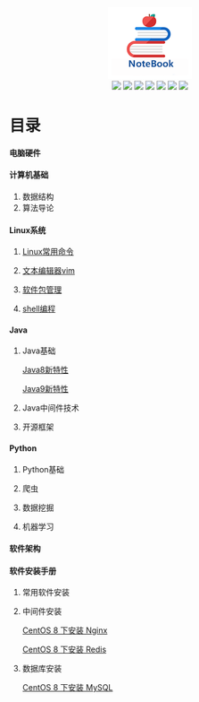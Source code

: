 <div align="center">
	<img src="Image/6874747073.png"/>
</div>
<div align="center">
  <a href="javascript:void(null)" onclick="return false;"><img src="https://img.shields.io/badge/计算机硬件-hardware-brightgreen?logo=Hexo&logoColor=white"></a>
  <a href="javascript:void(null)" onclick="return false;"><img src="https://img.shields.io/badge/计算机基础-basics-orange?logo=GNU Bash&logoColor=white"></a>
  <a href="javascript:void(null)" onclick="return false;"><img src="https://img.shields.io/badge/Linux系统-linux-yellow?logo=Linux&logoColor=white"></a>
  <a href="javascript:void(null)" onclick="return false;"><img src="https://img.shields.io/badge/Java语言-java-blue?logo=Java"></a>
  <a href="javascript:void(null)" onclick="return false;"><img src="https://img.shields.io/badge/Python语言-python-red?logo=Python&logoColor=white"></a>
  <a href="javascript:void(null)" onclick="return false;"><img src="https://img.shields.io/badge/系统架构-architecture-green?logo=StackShare&logoColor=white"></a>
  <a href="javascript:void(null)" onclick="return false;"><img src="https://img.shields.io/badge/软件安装-installation-3ee0d7?logo=Indeed&logoColor=white"></a>
</div>

# 目录
#### 电脑硬件

#### 计算机基础

1. 数据结构
2. 算法导论

#### Linux系统

1. [Linux常用命令]()

2. [文本编辑器vim]()

3. [软件包管理]()

4. [shell编程](Linux系统/shell编程.md)

#### Java

1. Java基础

   [Java8新特性]()

   [Java9新特性]()

2. Java中间件技术

3. 开源框架

#### Python

1. Python基础

2. 爬虫

3. 数据挖掘

4. 机器学习

#### 软件架构

#### 软件安装手册

1. 常用软件安装

2. 中间件安装

    [CentOS 8 下安装 Nginx](软件安装手册/中间件安装/CentOS8下安装Nginx.md)

    [CentOS 8 下安装 Redis](软件安装手册/中间件安装/CentOS8下安装Redis.md)

3. 数据库安装

   [CentOS 8 下安装 MySQL](软件安装手册/数据库安装/CentOS8下MySQL安装手册.md)